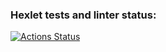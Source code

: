 ### Hexlet tests and linter status:
[![Actions Status](https://github.com/unfzr/frontend-project-44/actions/workflows/hexlet-check.yml/badge.svg)](https://github.com/unfzr/frontend-project-44/actions)